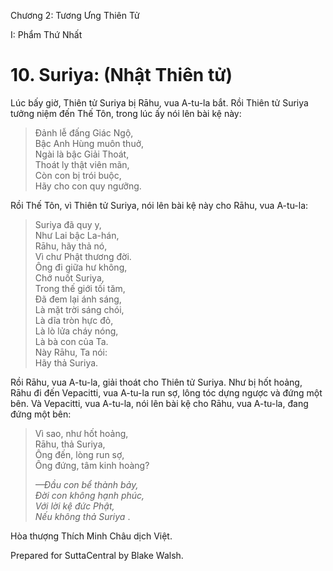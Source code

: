  

Chương 2: Tương Ưng Thiên Tử

I: Phẩm Thứ Nhất

# 10\. Suriya: (Nhật Thiên tử)

Lúc bấy giờ, Thiên tử Suriya bị Rāhu, vua A-tu-la bắt. Rồi Thiên tử Suriya tưởng niệm đến Thế Tôn, trong lúc ấy nói lên bài kệ này:

> Ðảnh lễ đấng Giác Ngộ,  
> Bậc Anh Hùng muôn thuở,  
> Ngài là bậc Giải Thoát,  
> Thoát ly thật viên mãn,  
> Còn con bị trói buộc,  
> Hãy cho con quy ngưỡng.

Rồi Thế Tôn, vì Thiên tử Suriya, nói lên bài kệ này cho Rāhu, vua A-tu-la:

> Suriya đã quy y,  
> Như Lai bậc La-hán,  
> Rāhu, hãy thả nó,  
> Vì chư Phật thương đời.  
> Ông đi giữa hư không,  
> Chớ nuốt Suriya,  
> Trong thế giới tối tăm,  
> Ðã đem lại ánh sáng,  
> Là mặt trời sáng chói,  
> Là dĩa tròn hực đỏ,  
> Là lò lửa cháy nóng,  
> Là bà con của Ta.  
> Này Rāhu, Ta nói:  
> Hãy thả Suriya.

Rồi Rāhu, vua A-tu-la, giải thoát cho Thiên tử Suriya. Như bị hốt hoảng, Rāhu đi đến Vepacitti, vua A-tu-la run sợ, lông tóc dựng ngược và đứng một bên. Và Vepacitti, vua A-tu-la, nói lên bài kệ cho Rāhu, vua A-tu-la, đang đứng một bên:

> Vì sao, như hốt hoảng,  
> Rāhu, thả Suriya,  
> Ông đến, lòng run sợ,  
> Ông đứng, tâm kinh hoàng?
> 
> _—Ðầu con bể thành bảy,  
> Ðời con không hạnh phúc,  
> Với lời kệ đức Phật,  
> Nếu không thả Suriya_ .

Hòa thượng Thích Minh Châu dịch Việt.

Prepared for SuttaCentral by Blake Walsh.